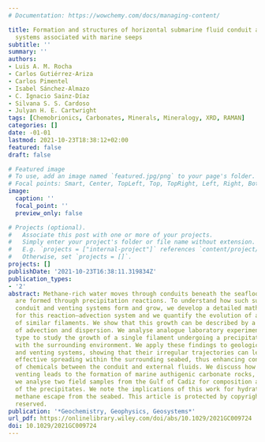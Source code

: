```yaml
---
# Documentation: https://wowchemy.com/docs/managing-content/

title: Formation and structures of horizontal submarine fluid conduit and venting
  systems associated with marine seeps
subtitle: ''
summary: ''
authors:
- Luis A. M. Rocha
- Carlos Gutiérrez-Ariza
- Carlos Pimentel
- Isabel Sánchez-Almazo
- C. Ignacio Sainz-Díaz
- Silvana S. S. Cardoso
- Julyan H. E. Cartwright
tags: [Chemobrionics, Carbonates, Minerals, Mineralogy, XRD, RAMAN]
categories: []
date: -01-01
lastmod: 2021-10-23T18:38:12+02:00
featured: false
draft: false

# Featured image
# To use, add an image named `featured.jpg/png` to your page's folder.
# Focal points: Smart, Center, TopLeft, Top, TopRight, Left, Right, BottomLeft, Bottom, BottomRight.
image:
  caption: ''
  focal_point: ''
  preview_only: false

# Projects (optional).
#   Associate this post with one or more of your projects.
#   Simply enter your project's folder or file name without extension.
#   E.g. `projects = ["internal-project"]` references `content/project/deep-learning/index.md`.
#   Otherwise, set `projects = []`.
projects: []
publishDate: '2021-10-23T16:38:11.319834Z'
publication_types:
- '2'
abstract: Methane-rich water moves through conduits beneath the seafloor whose surfaces
  are formed through precipitation reactions. To understand how such submarine fluid
  conduit and venting systems form and grow, we develop a detailed mathematical model
  for this reaction–advection system and we quantify the evolution of an ensemble
  of similar filaments. We show that this growth can be described by a superposition
  of advection and dispersion. We analyse analogue laboratory experiments of chemical-garden
  type to study the growth of a single filament undergoing a precipitation reaction
  with the surrounding environment. We apply these findings to geological fluid conduit
  and venting systems, showing that their irregular trajectories can lead to very
  effective spreading within the surrounding seabed, thus enhancing contact and exchanges
  of chemicals between the conduit and external fluids. We discuss how this methane
  venting leads to the formation of marine authigenic carbonate rocks, and for confirmation
  we analyse two field samples from the Gulf of Cadiz for composition and mineralogy
  of the precipitates. We note the implications of this work for hydrate melting and
  methane escape from the seabed. This article is protected by copyright. All rights
  reserved.
publication: '*Geochemistry, Geophysics, Geosystems*'
url_pdf: https://onlinelibrary.wiley.com/doi/abs/10.1029/2021GC009724
doi: 10.1029/2021GC009724
---
```

